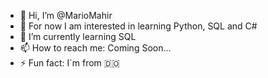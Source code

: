 - 👋 Hi, I’m @MarioMahir
- 👀 For now I am interested in learning Python, SQL and C#
- 🌱 I’m currently learning SQL
- 📫 How to reach me: Coming Soon...
- ⚡ Fun fact: I´m from 🇩🇴

<!---
MarioMahir/MarioMahir is a ✨ special ✨ repository because its `README.md` (this file) appears on your GitHub profile.
You can click the Preview link to take a look at your changes.
--->
